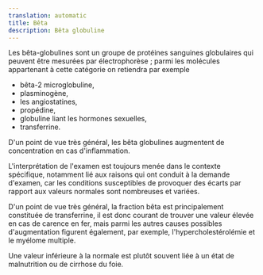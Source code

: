 ```yaml
---
translation: automatic
title: Bêta
description: Bêta globuline
---
```


Les bêta-globulines sont un groupe de protéines sanguines globulaires qui peuvent être mesurées par électrophorèse ; parmi les molécules appartenant à cette catégorie on retiendra par exemple

- bêta-2 microglobuline,
- plasminogène,
- les angiostatines,
- propédine,
- globuline liant les hormones sexuelles,
- transferrine.

<!-- -->

D'un point de vue très général, les bêta globulines augmentent de concentration en cas d'inflammation.

L'interprétation de l'examen est toujours menée dans le contexte spécifique, notamment lié aux raisons qui ont conduit à la demande d'examen, car les conditions susceptibles de provoquer des écarts par rapport aux valeurs normales sont nombreuses et variées.

D'un point de vue très général, la fraction bêta est principalement constituée de transferrine, il est donc courant de trouver une valeur élevée en cas de carence en fer, mais parmi les autres causes possibles d'augmentation figurent également, par exemple, l'hypercholestérolémie et le myélome multiple.

Une valeur inférieure à la normale est plutôt souvent liée à un état de malnutrition ou de cirrhose du foie.
